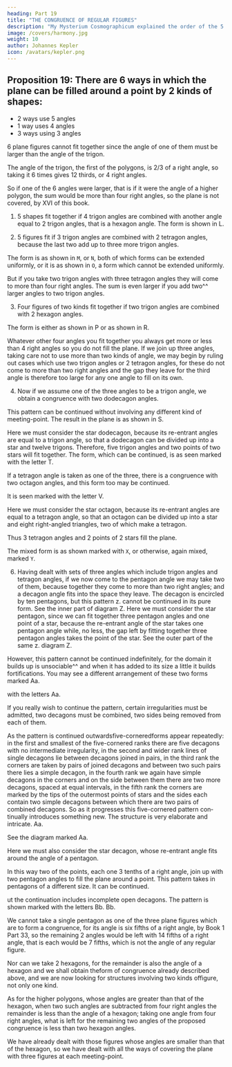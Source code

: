 ```yaml
---
heading: Part 19
title: "THE CONGRUENCE OF REGULAR FIGURES"
description: "My Mysterium Cosmographicum explained the order of the 5 solids in the world"
image: /covers/harmony.jpg
weight: 10
author: Johannes Kepler
icon: /avatars/kepler.png
---
```



## Proposition 19: There are 6 ways in which the plane can be filled around a point by 2 kinds of shapes:

- 2 ways use 5 angles
- 1 way uses 4 angles
- 3 ways using 3 angles

6 plane figures cannot fit together since the angle of one of them must be larger than the angle of the trigon. 

The angle of the trigon, the first of the polygons, is 2/3 of a right angle, so taking it 6 times gives 12 thirds,
or 4 right angles. 

So if one of the 6 angles were larger, that is if it were the angle of a higher polygon, the sum would be more than four right angles, so the plane is not covered, by XVI of this book.

1. 5 shapes fit together if 4 trigon angles are combined with another angle equal to 2 trigon angles, that is a hexagon angle. The form is shown in L.

2. 5 figures fit if 3 trigon angles are combined with 2 tetragon angles, because the last two add up to three more trigon angles. 

The form is as shown in `M`, or `N`, both of which forms can be extended uniformly, or it is as shown in `O`, a form which cannot be extended uniformly.

But if you take two trigon angles with three tetragon angles they will come to more than four right angles. The sum is even larger if you add two^^ larger angles to two trigon angles.

3. Four figures of two kinds fit together if two trigon angles are combined with 2 hexagon angles. 

The form is either as shown in P or as shown in R. 

Whatever other four angles you fit together you always get more or less than 4 right angles so you do not fill the plane.
If we join up three angles, taking care not to use more than two kinds of angle, we may begin by ruling out cases which use two trigon angles or 2 tetragon angles, for these do not come to more than two right angles and the gap they leave for the third angle is therefore too large for any one angle to fill on its own.

4. Now if we assume one of the three angles to be a trigon angle, we obtain a congruence with two dodecagon angles. 

This pattern can be continued without involving any different kind of meeting-point. The result in the plane is as shown in S.

Here we must consider the star dodecagon, because its re-entrant angles are equal to a trigon angle, so that a dodecagon can be divided up into a star and twelve trigons. Therefore, five trigon angles and two points of two stars
will fit together. The form, which can be continued, is as seen marked with the
letter T.

If a tetragon angle is taken as one of the three, there is a congruence with two octagon angles, and this form too may be continued. 

It is seen marked with the letter V.

Here we must consider the star octagon, because its re-entrant angles are equal to a tetragon angle, so that an octagon can be divided up into a star and eight right-angled triangles, two of which make a tetragon. 

Thus 3 tetragon angles and 2 points of 2 stars fill the plane.

The mixed form is as shown marked with `X`, or otherwise, again mixed, marked `Y`.

6. Having dealt with sets of three angles which include trigon angles and tetragon angles, if we now come to the pentagon angle we may take two of them, because together they come to more than two right angles; and a decagon angle fits into
the space they leave. The decagon is encircled by ten pentagons, but this pattern
z. cannot be continued in its pure form. See the inner part of diagram Z.
Here we must consider the star pentagon, since we can fit together three
pentagon angles and one point of a star, because the re-entrant angle of the
star takes one pentagon angle while, no less, the gap left by fitting together three
pentagon angles takes the point of the star. See the outer part of the same
z. diagram Z.

However, this pattern cannot be continued indefinitely, for the domain it builds up is unsociable^^ and when it has added to its size a little it builds fortifications. You may see a different arrangement of these two forms marked
Aa.

with the letters Aa.

If you really wish to continue the pattern, certain irregularities must be admitted, two decagons must be combined, two sides being removed from each of them.

As the pattern is continued outwardsfive-corneredforms appear repeatedly: in the first and smallest of the five-cornered ranks there are five decagons with no intermediate irregularity, in the second and wider rank lines of single decagons
lie between decagons joined in pairs, in the third rank the corners are taken
by pairs of joined decagons and between two such pairs there lies a simple decagon,
in the fourth rank we again have simple decagons in the corners and on the
side between them there are two more decagons, spaced at equal intervals, in
the fifth rank the corners are marked by the tips of the outermost points of stars
and the sides each contain two simple decagons between which there are two
pairs of combined decagons. So as it progresses this five-cornered pattern con­
tinually introduces something new. The structure is very elaborate and intricate.
Aa.

See the diagram marked Aa.

Here we must also consider the star decagon, whose re-entrant angle fits around the angle of a pentagon. 

In this way two of the points, each one 3 tenths of a right angle, join up with two pentagon angles to fill the plane around a point. This pattern takes in pentagons of a different size. It can be continued.

ut the continuation includes incomplete open decagons. The pattern is shown
marked with the letters Bb.
Bb.

We cannot take a single pentagon as one of the three plane figures which are to form a congruence, for its angle is six fifths of a right angle, by Book 1 Part 33, so the remaining 2 angles would be left with 14 fifths of a right angle, that is each would be 7 fifths, which is not the angle of any regular figure.

Nor can we take 2 hexagons, for the remainder is also the angle of a hexagon and we shall obtain theform of congruence already described above, and we are now looking for structures involving two kinds offigure, not only one kind. 

As for the higher polygons, whose angles are greater than that of the hexagon, when two such angles are subtracted from four right angles the remainder is less than the angle of a hexagon; taking one angle from four right
angles, what is left for the remaining two angles of the proposed congruence
is less than two hexagon angles. 

We have already dealt with those figures whose angles are smaller than that of the hexagon, so we have dealt with all the ways of covering the plane with three figures at each meeting-point.


